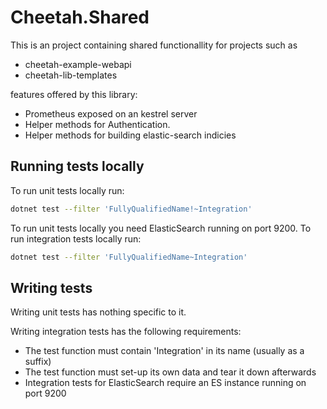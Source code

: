 # Cheetah.Shared

This is an project containing shared functionallity for projects such as

* cheetah-example-webapi
* cheetah-lib-templates

features offered by this library:

* Prometheus exposed on an kestrel server
* Helper methods for Authentication.
* Helper methods for building elastic-search indicies

## Running tests locally

To run unit tests locally run:
```sh
dotnet test --filter 'FullyQualifiedName!~Integration'
```

To run unit tests locally you need ElasticSearch running on port 9200.
To run integration tests locally run:
```sh
dotnet test --filter 'FullyQualifiedName~Integration'
```

## Writing tests

Writing unit tests has nothing specific to it.

Writing integration tests has the following requirements:
- The test function must contain 'Integration' in its name (usually as a suffix)
- The test function must set-up its own data and tear it down afterwards
- Integration tests for ElasticSearch require an ES instance running on port 9200
